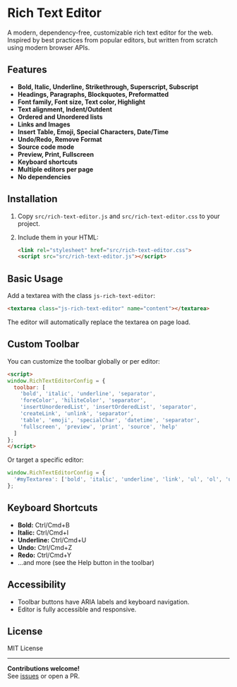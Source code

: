 # Rich Text Editor

A modern, dependency-free, customizable rich text editor for the web.  
Inspired by best practices from popular editors, but written from scratch using modern browser APIs.

## Features

- **Bold, Italic, Underline, Strikethrough, Superscript, Subscript**
- **Headings, Paragraphs, Blockquotes, Preformatted**
- **Font family, Font size, Text color, Highlight**
- **Text alignment, Indent/Outdent**
- **Ordered and Unordered lists**
- **Links and Images**
- **Insert Table, Emoji, Special Characters, Date/Time**
- **Undo/Redo, Remove Format**
- **Source code mode**
- **Preview, Print, Fullscreen**
- **Keyboard shortcuts**
- **Multiple editors per page**
- **No dependencies**

## Installation

1. Copy `src/rich-text-editor.js` and `src/rich-text-editor.css` to your project.
2. Include them in your HTML:

    ```html
    <link rel="stylesheet" href="src/rich-text-editor.css">
    <script src="src/rich-text-editor.js"></script>
    ```

## Basic Usage

Add a textarea with the class `js-rich-text-editor`:

```html
<textarea class="js-rich-text-editor" name="content"></textarea>
```

The editor will automatically replace the textarea on page load.

## Custom Toolbar

You can customize the toolbar globally or per editor:

```html
<script>
window.RichTextEditorConfig = {
  toolbar: [
    'bold', 'italic', 'underline', 'separator',
    'foreColor', 'hiliteColor', 'separator',
    'insertUnorderedList', 'insertOrderedList', 'separator',
    'createLink', 'unlink', 'separator',
    'table', 'emoji', 'specialChar', 'datetime', 'separator',
    'fullscreen', 'preview', 'print', 'source', 'help'
  ]
};
</script>
```

Or target a specific editor:

```js
window.RichTextEditorConfig = {
  '#myTextarea': ['bold', 'italic', 'underline', 'link', 'ul', 'ol', 'undo', 'redo']
};
```

## Keyboard Shortcuts

- **Bold:** Ctrl/Cmd+B
- **Italic:** Ctrl/Cmd+I
- **Underline:** Ctrl/Cmd+U
- **Undo:** Ctrl/Cmd+Z
- **Redo:** Ctrl/Cmd+Y
- ...and more (see the Help button in the toolbar)

## Accessibility

- Toolbar buttons have ARIA labels and keyboard navigation.
- Editor is fully accessible and responsive.

## License

MIT License

---

**Contributions welcome!**  
See [issues](https://github.com/sujeetkrsingh/rich-text-editor/issues) or open a PR.
